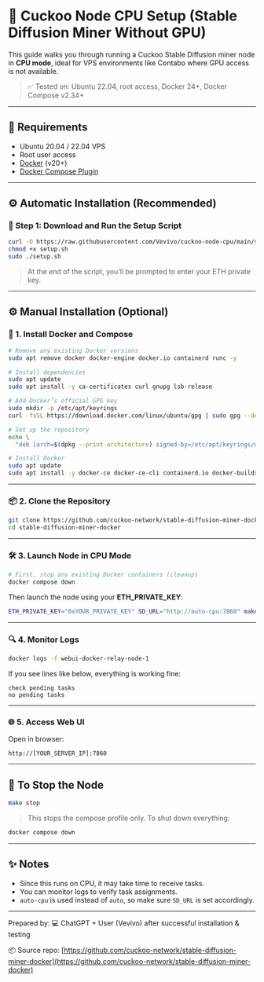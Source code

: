 # 🚀 Cuckoo Node CPU Setup (Stable Diffusion Miner Without GPU)

This guide walks you through running a Cuckoo Stable Diffusion miner node in **CPU mode**, ideal for VPS environments like Contabo where GPU access is not available.

> ✅ Tested on: Ubuntu 22.04, root access, Docker 24+, Docker Compose v2.34+

---

## 🧰 Requirements

- Ubuntu 20.04 / 22.04 VPS
- Root user access
- [Docker](https://docs.docker.com/engine/install/ubuntu/) (v20+)
- [Docker Compose Plugin](https://docs.docker.com/compose/install/linux/)

---

## ⚙️ Automatic Installation (Recommended)

### 📄 Step 1: Download and Run the Setup Script

```bash
curl -O https://raw.githubusercontent.com/Vevivo/cuckoo-node-cpu/main/setup.sh
chmod +x setup.sh
sudo ./setup.sh
```

> At the end of the script, you'll be prompted to enter your ETH private key.

---

## ⚙️ Manual Installation (Optional)

### 🧱 1. Install Docker and Compose

```bash
# Remove any existing Docker versions
sudo apt remove docker docker-engine docker.io containerd runc -y

# Install dependencies
sudo apt update
sudo apt install -y ca-certificates curl gnupg lsb-release

# Add Docker’s official GPG key
sudo mkdir -p /etc/apt/keyrings
curl -fsSL https://download.docker.com/linux/ubuntu/gpg | sudo gpg --dearmor -o /etc/apt/keyrings/docker.gpg

# Set up the repository
echo \ 
  "deb [arch=$(dpkg --print-architecture) signed-by=/etc/apt/keyrings/docker.gpg] https://download.docker.com/linux/ubuntu   $(lsb_release -cs) stable" |   sudo tee /etc/apt/sources.list.d/docker.list > /dev/null

# Install Docker
sudo apt update
sudo apt install -y docker-ce docker-ce-cli containerd.io docker-buildx-plugin docker-compose-plugin
```

---

### 📦 2. Clone the Repository

```bash
git clone https://github.com/cuckoo-network/stable-diffusion-miner-docker.git
cd stable-diffusion-miner-docker
```

---

### 🛠️ 3. Launch Node in CPU Mode

```bash
# First, stop any existing Docker containers (cleanup)
docker compose down
```

Then launch the node using your **ETH_PRIVATE_KEY**:

```bash
ETH_PRIVATE_KEY="0xYOUR_PRIVATE_KEY" SD_URL="http://auto-cpu:7860" make start-cpu
```

---

### 🔍 4. Monitor Logs

```bash
docker logs -f webui-docker-relay-node-1
```

If you see lines like below, everything is working fine:

```
check pending tasks
no pending tasks
```

---

### 🌐 5. Access Web UI

Open in browser:

```
http://[YOUR_SERVER_IP]:7860
```

---

## 🧼 To Stop the Node

```bash
make stop
```

> This stops the compose profile only. To shut down everything:

```bash
docker compose down
```

---

## ✨ Notes

- Since this runs on CPU, it may take time to receive tasks.
- You can monitor logs to verify task assignments.
- `auto-cpu` is used instead of `auto`, so make sure `SD_URL` is set accordingly.

---

Prepared by: 💻 ChatGPT + User (Vevivo) after successful installation & testing

📦 Source repo: [https://github.com/cuckoo-network/stable-diffusion-miner-docker](https://github.com/cuckoo-network/stable-diffusion-miner-docker)